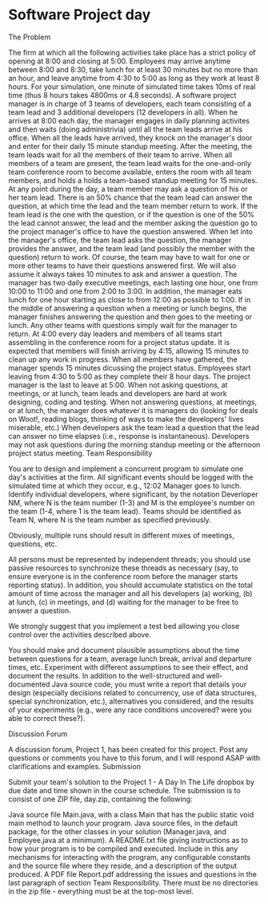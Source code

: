 Software Project day
===================

The Problem

The firm at which all the following activities take place has a strict policy of opening at 8:00 and closing at 5:00.
Employees may arrive anytime between 8:00 and 8:30, take lunch for at least 30 minutes but no more than an hour, and
leave anytime from 4:30 to 5:00 as long as they work at least 8 hours. For your simulation, one minute of simulated
time takes 10ms of real time (thus 8 hours takes 4800ms or 4.8 seconds).
A software project manager is in charge of 3 teams of developers, each team consisting of a team lead and 3 additional
developers (12 developers in all).
When he arrives at 8:00 each day, the manager engages in daily planning activites and then waits (doing administrivia)
until all the team leads arrive at his office. When all the leads have arrived, they knock on the manager's door and
enter for their daily 15 minute standup meeting.
After the meeting, the team leads wait for all the members of their team to arrive. When all members of a team are
present, the team lead waits for the one-and-only team conference room to become available, enters the room with
all team members, and holds a holds a team-based standup meeting for 15 minutes.
At any point during the day, a team member may ask a question of his or her team lead. There is an 50% chance that the
team lead can answer the question, at which time the lead and the team member return to work.
If the team lead is the one with the question, or if the question is one of the 50% the lead cannot answer, the
lead and the member asking the question go to the project manager's office to have the question answered. When let
into the manager's office, the team lead asks the question, the manager provides the answer, and the team lead (and
possibly the member with the question) return to work. Of course, the team may have to wait for one or more other
teams to have their questions answered first. We will also assume it always takes 10 minutes to ask and answer a
question.
The manager has two daily executive meetings, each lasting one hour, one from 10:00 to 11:00 and one from 2:00 to 3:00.
In addition, the manager eats lunch for one hour starting as close to from 12:00 as possible to 1:00. If in the middle
of answering a question when a meeting or lunch begins, the manager finishes answering the question and then goes
to the meeting or lunch. Any other teams with questions simply wait for the manager to return.
At 4:00 every day leaders and members of all teams start assembling in the conference room for a project status update.
It is expected that members will finish arriving by 4:15, allowing 15 minutes to clean up any work in progress. When
all members have gathered, the manager spends 15 minutes dicussing the project status.
Employees start leaving from 4:30 to 5:00 as they complete their 8 hour days. The project manager is the last to
leave at 5:00.
When not asking questions, at meetings, or at lunch, team leads and developers are hard at work designing, coding and
testing.
When not answering questions, at meetings, or at lunch, the manager does whatever it is managers do (looking for deals
on Woot!, reading blogs, thinking of ways to make the developers' lives miserable, etc.)
When developers ask the team lead a question that the lead can answer no time elapses (i.e., response is
instantaneous).
Developers may not ask questions during the morning standup meeting or the afternoon project status meeting.
Team Responsibility

You are to design and implement a concurrent program to simulate one day's activities at the firm. All significant
events should be logged with the simulated time at which they occur, e.g., 12:02 Manager goes to lunch. Identify
individual developers, where significant, by the notation Deverloper NM, where N is the team number (1-3) and M is
the employee's number on the team (1-4, where 1 is the team lead). Teams should be identified as Team N, where N is the
team number as specified previously.

Obviously, multiple runs should result in different mixes of meetings, questions, etc.

All persons must be represented by independent threads; you should use passive resources to synchronize these
threads as necessary (say, to ensure everyone is in the conference room before the manager starts reporting
status). In addition, you should accumulate statistics on the total amount of time across the manager and all his
developers (a) working, (b) at lunch, (c) in meetings, and (d) waiting for the manager to be free to answer a
question.

We strongly suggest that you implement a test bed allowing you close control over the activities described above.

You should make and document plausible assumptions about the time between questions for a team, average lunch break,
arrival and departure times, etc. Experiment with different assumptions to see their effect, and document the results.
In addition to the well-structured and well-documented Java source code, you must write a report that details your
design (especially decisions related to concurrency, use of data structures, special synchronization,
etc.), alternatives you considered, and the results of your experiments (e.g., were any race conditions uncovered?
were you able to correct these?).

Discussion Forum

A discussion forum, Project 1, has been created for this project. Post any questions or comments you have to this
forum, and I will respond ASAP with clarifications and examples.
Submission

Submit your team's solution to the Project 1 - A Day In The Life dropbox by due date and time shown in the course
schedule. The submission is to consist of one ZIP file, day.zip, containing the following:

Java source file Main.java, with a class Main that has the public static void main method to launch your program.
Java source files, in the default package, for the other classes in your solution (Manager.java, and Employee.java at a
minimum).
A README.txt file giving instructions as to how your program is to be compiled and executed. Include in this any
mechanisms for interacting with the program, any configurable constants and the source file where they reside, and
a description of the output produced.
A PDF file Report.pdf addressing the issues and questions in the last paragraph of section Team Responsibility.
There must be no directories in the zip file - everything must be at the top-most level.

